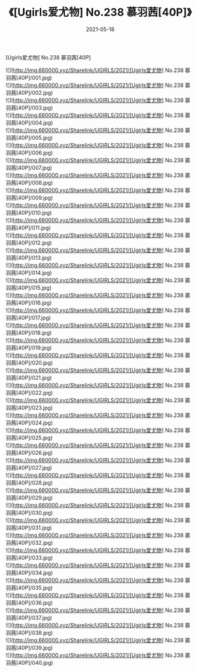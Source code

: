 ﻿---
layout: post
title:  《[Ugirls爱尤物] No.238 慕羽茜[40P]》
date:   2021-05-18
img: http://img.660000.xyz/Sharelink/UGIRLS/2021/[Ugirls爱尤物] No.238 慕羽茜[40P]/000.jpg
categories: [美女, 清纯, 唯美]
---

[Ugirls爱尤物] No.238 慕羽茜[40P]

  ![](http://img.660000.xyz/Sharelink/UGIRLS/2021/[Ugirls爱尤物] No.238 慕羽茜[40P]/001.jpg) <br> ![](http://img.660000.xyz/Sharelink/UGIRLS/2021/[Ugirls爱尤物] No.238 慕羽茜[40P]/002.jpg) <br> ![](http://img.660000.xyz/Sharelink/UGIRLS/2021/[Ugirls爱尤物] No.238 慕羽茜[40P]/003.jpg) <br> ![](http://img.660000.xyz/Sharelink/UGIRLS/2021/[Ugirls爱尤物] No.238 慕羽茜[40P]/004.jpg) <br> ![](http://img.660000.xyz/Sharelink/UGIRLS/2021/[Ugirls爱尤物] No.238 慕羽茜[40P]/005.jpg) <br> ![](http://img.660000.xyz/Sharelink/UGIRLS/2021/[Ugirls爱尤物] No.238 慕羽茜[40P]/006.jpg) <br> ![](http://img.660000.xyz/Sharelink/UGIRLS/2021/[Ugirls爱尤物] No.238 慕羽茜[40P]/007.jpg) <br> ![](http://img.660000.xyz/Sharelink/UGIRLS/2021/[Ugirls爱尤物] No.238 慕羽茜[40P]/008.jpg) <br> ![](http://img.660000.xyz/Sharelink/UGIRLS/2021/[Ugirls爱尤物] No.238 慕羽茜[40P]/009.jpg) <br> ![](http://img.660000.xyz/Sharelink/UGIRLS/2021/[Ugirls爱尤物] No.238 慕羽茜[40P]/010.jpg) <br> ![](http://img.660000.xyz/Sharelink/UGIRLS/2021/[Ugirls爱尤物] No.238 慕羽茜[40P]/011.jpg) <br> ![](http://img.660000.xyz/Sharelink/UGIRLS/2021/[Ugirls爱尤物] No.238 慕羽茜[40P]/012.jpg) <br> ![](http://img.660000.xyz/Sharelink/UGIRLS/2021/[Ugirls爱尤物] No.238 慕羽茜[40P]/013.jpg) <br> ![](http://img.660000.xyz/Sharelink/UGIRLS/2021/[Ugirls爱尤物] No.238 慕羽茜[40P]/014.jpg) <br> ![](http://img.660000.xyz/Sharelink/UGIRLS/2021/[Ugirls爱尤物] No.238 慕羽茜[40P]/015.jpg) <br> ![](http://img.660000.xyz/Sharelink/UGIRLS/2021/[Ugirls爱尤物] No.238 慕羽茜[40P]/016.jpg) <br> ![](http://img.660000.xyz/Sharelink/UGIRLS/2021/[Ugirls爱尤物] No.238 慕羽茜[40P]/017.jpg) <br> ![](http://img.660000.xyz/Sharelink/UGIRLS/2021/[Ugirls爱尤物] No.238 慕羽茜[40P]/018.jpg) <br> ![](http://img.660000.xyz/Sharelink/UGIRLS/2021/[Ugirls爱尤物] No.238 慕羽茜[40P]/019.jpg) <br> ![](http://img.660000.xyz/Sharelink/UGIRLS/2021/[Ugirls爱尤物] No.238 慕羽茜[40P]/020.jpg) <br> ![](http://img.660000.xyz/Sharelink/UGIRLS/2021/[Ugirls爱尤物] No.238 慕羽茜[40P]/021.jpg) <br> ![](http://img.660000.xyz/Sharelink/UGIRLS/2021/[Ugirls爱尤物] No.238 慕羽茜[40P]/022.jpg) <br> ![](http://img.660000.xyz/Sharelink/UGIRLS/2021/[Ugirls爱尤物] No.238 慕羽茜[40P]/023.jpg) <br> ![](http://img.660000.xyz/Sharelink/UGIRLS/2021/[Ugirls爱尤物] No.238 慕羽茜[40P]/024.jpg) <br> ![](http://img.660000.xyz/Sharelink/UGIRLS/2021/[Ugirls爱尤物] No.238 慕羽茜[40P]/025.jpg) <br> ![](http://img.660000.xyz/Sharelink/UGIRLS/2021/[Ugirls爱尤物] No.238 慕羽茜[40P]/026.jpg) <br> ![](http://img.660000.xyz/Sharelink/UGIRLS/2021/[Ugirls爱尤物] No.238 慕羽茜[40P]/027.jpg) <br> ![](http://img.660000.xyz/Sharelink/UGIRLS/2021/[Ugirls爱尤物] No.238 慕羽茜[40P]/028.jpg) <br> ![](http://img.660000.xyz/Sharelink/UGIRLS/2021/[Ugirls爱尤物] No.238 慕羽茜[40P]/029.jpg) <br> ![](http://img.660000.xyz/Sharelink/UGIRLS/2021/[Ugirls爱尤物] No.238 慕羽茜[40P]/030.jpg) <br> ![](http://img.660000.xyz/Sharelink/UGIRLS/2021/[Ugirls爱尤物] No.238 慕羽茜[40P]/031.jpg) <br> ![](http://img.660000.xyz/Sharelink/UGIRLS/2021/[Ugirls爱尤物] No.238 慕羽茜[40P]/032.jpg) <br> ![](http://img.660000.xyz/Sharelink/UGIRLS/2021/[Ugirls爱尤物] No.238 慕羽茜[40P]/033.jpg) <br> ![](http://img.660000.xyz/Sharelink/UGIRLS/2021/[Ugirls爱尤物] No.238 慕羽茜[40P]/034.jpg) <br> ![](http://img.660000.xyz/Sharelink/UGIRLS/2021/[Ugirls爱尤物] No.238 慕羽茜[40P]/035.jpg) <br> ![](http://img.660000.xyz/Sharelink/UGIRLS/2021/[Ugirls爱尤物] No.238 慕羽茜[40P]/036.jpg) <br> ![](http://img.660000.xyz/Sharelink/UGIRLS/2021/[Ugirls爱尤物] No.238 慕羽茜[40P]/037.jpg) <br> ![](http://img.660000.xyz/Sharelink/UGIRLS/2021/[Ugirls爱尤物] No.238 慕羽茜[40P]/038.jpg) <br> ![](http://img.660000.xyz/Sharelink/UGIRLS/2021/[Ugirls爱尤物] No.238 慕羽茜[40P]/039.jpg) <br> ![](http://img.660000.xyz/Sharelink/UGIRLS/2021/[Ugirls爱尤物] No.238 慕羽茜[40P]/040.jpg) <br>